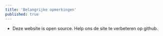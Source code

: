 ```yaml
---
title: 'Belangrijke opmerkingen'
published: true
---
```


* Deze website is open source. Help ons de site te verbeteren op github.